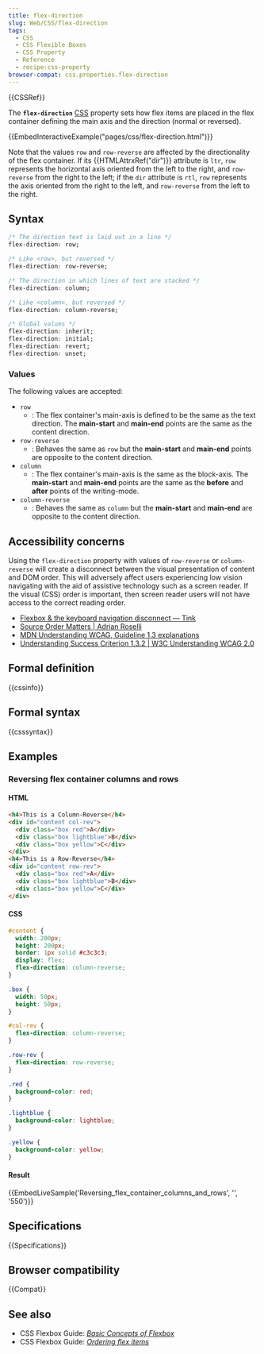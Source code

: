 ```yaml
---
title: flex-direction
slug: Web/CSS/flex-direction
tags:
  - CSS
  - CSS Flexible Boxes
  - CSS Property
  - Reference
  - recipe:css-property
browser-compat: css.properties.flex-direction
---
```

{{CSSRef}}

The **`flex-direction`** [CSS](/en-US/docs/Web/CSS) property sets how flex items are placed in the flex container defining the main axis and the direction (normal or reversed).

{{EmbedInteractiveExample("pages/css/flex-direction.html")}}

Note that the values `row` and `row-reverse` are affected by the directionality of the flex container. If its {{HTMLAttrxRef("dir")}} attribute is `ltr`, `row` represents the horizontal axis oriented from the left to the right, and `row-reverse` from the right to the left; if the `dir` attribute is `rtl`, `row` represents the axis oriented from the right to the left, and `row-reverse` from the left to the right.

## Syntax

```css
/* The direction text is laid out in a line */
flex-direction: row;

/* Like <row>, but reversed */
flex-direction: row-reverse;

/* The direction in which lines of text are stacked */
flex-direction: column;

/* Like <column>, but reversed */
flex-direction: column-reverse;

/* Global values */
flex-direction: inherit;
flex-direction: initial;
flex-direction: revert;
flex-direction: unset;
```

### Values

The following values are accepted:

- `row`
  - : The flex container's main-axis is defined to be the same as the text direction. The **main-start** and **main-end** points are the same as the content direction.
- `row-reverse`
  - : Behaves the same as `row` but the **main-start** and **main-end** points are opposite to the content direction.
- `column`
  - : The flex container's main-axis is the same as the block-axis. The **main-start** and **main-end** points are the same as the **before** and **after** points of the writing-mode.
- `column-reverse`
  - : Behaves the same as `column` but the **main-start** and **main-end** are opposite to the content direction.

## Accessibility concerns

Using the `flex-direction` property with values of `row-reverse` or `column-reverse` will create a disconnect between the visual presentation of content and DOM order. This will adversely affect users experiencing low vision navigating with the aid of assistive technology such as a screen reader. If the visual (CSS) order is important, then screen reader users will not have access to the correct reading order.

- [Flexbox & the keyboard navigation disconnect — Tink](https://tink.uk/flexbox-the-keyboard-navigation-disconnect/)
- [Source Order Matters | Adrian Roselli](http://adrianroselli.com/2015/09/source-order-matters.html)
- [MDN Understanding WCAG, Guideline 1.3 explanations](/en-US/docs/Web/Accessibility/Understanding_WCAG/Perceivable#guideline_1.3_%e2%80%94_create_content_that_can_be_presented_in_different_ways)
- [Understanding Success Criterion 1.3.2 | W3C Understanding WCAG 2.0](https://www.w3.org/TR/UNDERSTANDING-WCAG20/content-structure-separation-sequence.html)

## Formal definition

{{cssinfo}}

## Formal syntax

{{csssyntax}}

## Examples

### Reversing flex container columns and rows

#### HTML

```html
<h4>This is a Column-Reverse</h4>
<div id="content col-rev">
  <div class="box red">A</div>
  <div class="box lightblue">B</div>
  <div class="box yellow">C</div>
</div>
<h4>This is a Row-Reverse</h4>
<div id="content row-rev">
  <div class="box red">A</div>
  <div class="box lightblue">B</div>
  <div class="box yellow">C</div>
</div>
```

#### CSS

```css
#content {
  width: 200px;
  height: 200px;
  border: 1px solid #c3c3c3;
  display: flex;
  flex-direction: column-reverse;
}

.box {
  width: 50px;
  height: 50px;
}

#col-rev {
  flex-direction: column-reverse;
}

.row-rev {
  flex-direction: row-reverse;
}

.red {
  background-color: red;
}

.lightblue {
  background-color: lightblue;
}

.yellow {
  background-color: yellow;
}
```

#### Result

{{EmbedLiveSample('Reversing_flex_container_columns_and_rows', '', '550')}}

## Specifications

{{Specifications}}

## Browser compatibility

{{Compat}}

## See also

- CSS Flexbox Guide: _[Basic Concepts of Flexbox](/en-US/docs/Web/CSS/CSS_Flexible_Box_Layout/Basic_Concepts_of_Flexbox)_
- CSS Flexbox Guide: _[Ordering flex items](/en-US/docs/Web/CSS/CSS_Flexible_Box_Layout/Ordering_Flex_Items)_
